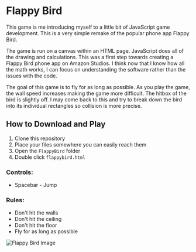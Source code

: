 # Flappy Bird
This game is me introducing myself to a little bit of JavaScript game development. This is a very simple remake of the popular phone app Flappy Bird.

The game is run on a canvas within an HTML page. JavaScript does all of the drawing and calculations. This was a first step towards creating a Flappy Bird phone app on Amazon Studios. I think now that I know how all the math works, I can focus on understanding the software rather than the issues with the code.

The goal of this game is to fly for as long as possible. As you play the game, the wall speed increases making the game more difficult. The hitbox of the bird is slightly off. I may come back to this and try to break down the bird into its individual rectangles so collision is more precise.

## How to Download and Play

1. Clone this repository
2. Place your files somewhere you can easily reach them
3. Open the `FlappyBird` folder
4. Double click `flappybird.html`

### Controls:

- Spacebar - Jump

### Rules:

- Don't hit the walls
- Don't hit the ceiling
- Don't hit the floor
- Fly for as long as possible

![Flappy Bird Image](https://i.imgur.com/QIwB0mX.png)
